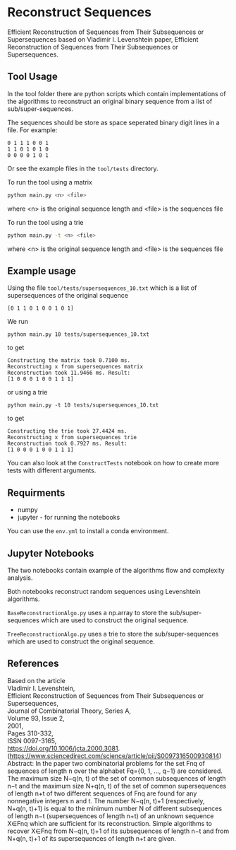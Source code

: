 # Reconstruct Sequences
Efficient Reconstruction of Sequences from Their Subsequences or Supersequences based on Vladimir I. Levenshtein paper, Efficient Reconstruction of Sequences from Their Subsequences or Supersequences.

## Tool Usage
In the tool folder there are python scripts which contain implementations of the algorithms to reconstruct an original binary sequence from a list of sub/super-sequences.

The sequences should be store as space seperated binary digit lines in a file. For example:
```
0 1 1 1 0 0 1
1 1 0 1 0 1 0
0 0 0 0 1 0 1
``` 
Or see the example files in the `tool/tests` directory.

To run the tool using a matrix  
```bash
python main.py <n> <file>
```
where \<n\> is the original sequence length and \<file\> is the sequences file

To run the tool using a trie
```bash
python main.py -t <n> <file>
```
where \<n\> is the original sequence length and \<file\> is the sequences file

## Example usage

Using the file `tool/tests/supersequences_10.txt` which is a list of supersequences of the original sequence
```
[0 1 1 0 1 0 0 1 0 1]
```

We run
```
python main.py 10 tests/supersequences_10.txt
```
to get
```
Constructing the matrix took 0.7100 ms.
Reconstructing x from supersequences matrix
Reconstruction took 11.9466 ms. Result:
[1 0 0 0 1 0 0 1 1 1]
```
or using a trie
```
python main.py -t 10 tests/supersequences_10.txt
```
to get
```
Constructing the trie took 27.4424 ms.
Reconstructing x from supersequences trie
Reconstruction took 0.7927 ms. Result:
[1 0 0 0 1 0 0 1 1 1]
```

You can also look at the `ConstructTests` notebook on how to create more tests with different arguments.

## Requirments
- numpy
- jupyter - for running the notebooks

You can use the `env.yml` to install a conda environment.


## Jupyter Notebooks
The two notebooks contain example of the algorithms flow and complexity analysis.

Both notebooks reconstruct random sequences using Levenshtein algorithms.

`BaseReconstructionAlgo.py` uses a np.array to store the sub/super-sequences which are used to construct the original sequence.

`TreeReconstructionAlgo.py` uses a trie to store the sub/super-sequences which are used to construct the original sequence.

## References
Based on the article\
Vladimir I. Levenshtein,\
Efficient Reconstruction of Sequences from Their Subsequences or Supersequences,\
Journal of Combinatorial Theory, Series A,\
Volume 93, Issue 2,\
2001,\
Pages 310-332,\
ISSN 0097-3165,\
https://doi.org/10.1006/jcta.2000.3081.
(https://www.sciencedirect.com/science/article/pii/S0097316500930814)\
Abstract: In the paper two combinatorial problems for the set Fnq of sequences of length n over the alphabet Fq={0, 1, …, q−1} are considered. The maximum size N−q(n, t) of the set of common subsequences of length n−t and the maximum size N+q(n, t) of the set of common supersequences of length n+t of two different sequences of Fnq are found for any nonnegative integers n and t. The number N−q(n, t)+1 (respectively, N+q(n, t)+1) is equal to the minimum number N of different subsequences of length n−t (supersequences of length n+t) of an unknown sequence X∈Fnq which are sufficient for its reconstruction. Simple algorithms to recover X∈Fnq from N−q(n, t)+1 of its subsequences of length n−t and from N+q(n, t)+1 of its supersequences of length n+t are given.
